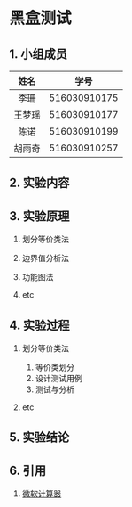 # 黑盒测试

## 1. 小组成员

| 姓名 | 学号 |
| :-: | :-: |
| 李珊	| 516030910175	| 
| 王梦瑶	| 516030910177	| 
| 陈诺	| 516030910199	| 
| 胡雨奇	| 516030910257	| 

## 2. 实验内容


## 3. 实验原理
1. 划分等价类法

2. 边界值分析法

3. 功能图法

4. etc

## 4. 实验过程
1. 划分等价类法
    1. 等价类划分
    2. 设计测试用例
    3. 测试与分析

2. etc

## 5. 实验结论

## 6. 引用
1. [微软计算器](https://github.com/Microsoft/calculator)